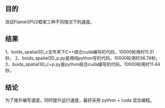 ## 目的
测试FlameGPU2框架三种不同情况下的速度。

## 结果
1、boids_spatial3D_c文件夹下C++结合cuda编写的代码，10000轮用时11.31秒。
2、boids_spatial3D_p.py是用纯python写的代码，10000轮用时36.74秒。
3、boids_spatial3D_c+p.py是python结合cuda编写的代码，10000轮用时11.44秒。

## 结论
为了提升编写速度，同时提升运行速度，最好采用 python + cuda 混合编程。